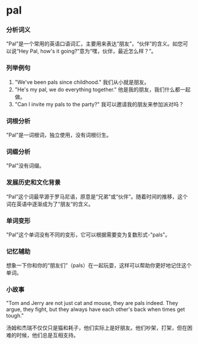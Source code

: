 # pal

### 分析词义

  

"Pal"是一个常用的英语口语词汇，主要用来表达“朋友”，“伙伴”的含义。如您可以说“Hey Pal, how's it going?”意为“嘿，伙伴，最近怎么样？”。

  

### 列举例句

  

1.  "We've been pals since childhood." 我们从小就是朋友。
2.  "He's my pal, we do everything together." 他是我的朋友，我们什么都一起做。
3.  "Can I invite my pals to the party?" 我可以邀请我的朋友来参加派对吗？

  

### 词根分析

  

"Pal"是一词根词，独立使用，没有词根衍生。

  

### 词缀分析

  

"Pal"没有词缀。

  

### 发展历史和文化背景

  

“Pal”这个词最早源于罗马尼语，原意是“兄弟”或“伙伴”。随着时间的推移，这个词在英语中逐渐成为了“朋友”的含义。

  

### 单词变形

  

"Pal"这个单词没有不同的变形，它可以根据需要变为复数形式-"pals"。

  

### 记忆辅助

  

想象一下你和你的“朋友们”（pals）在一起玩耍，这样可以帮助你更好地记住这个单词。

  

### 小故事

  

"Tom and Jerry are not just cat and mouse, they are pals indeed. They argue, they fight, but they always have each other's back when times get tough."

  

汤姆和杰瑞不仅仅只是猫和耗子，他们实际上是好朋友。他们吵架，打架，但在困难的时候，他们总是互相支持。
